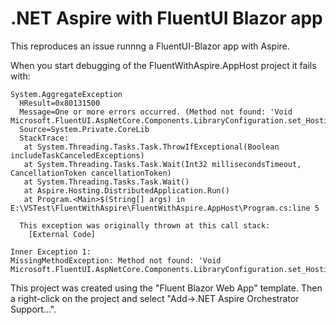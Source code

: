 # .NET Aspire with FluentUI Blazor app

This reproduces an issue runnng a FluentUI-Blazor app with Aspire.

When you start debugging of the FluentWithAspire.AppHost project it fails with:

```
System.AggregateException
  HResult=0x80131500
  Message=One or more errors occurred. (Method not found: 'Void Microsoft.FluentUI.AspNetCore.Components.LibraryConfiguration.set_HostingModel(Microsoft.FluentUI.AspNetCore.Components.BlazorHostingModel)'.)
  Source=System.Private.CoreLib
  StackTrace:
   at System.Threading.Tasks.Task.ThrowIfExceptional(Boolean includeTaskCanceledExceptions)
   at System.Threading.Tasks.Task.Wait(Int32 millisecondsTimeout, CancellationToken cancellationToken)
   at System.Threading.Tasks.Task.Wait()
   at Aspire.Hosting.DistributedApplication.Run()
   at Program.<Main>$(String[] args) in E:\VSTest\FluentWithAspire\FluentWithAspire.AppHost\Program.cs:line 5

  This exception was originally thrown at this call stack:
    [External Code]

Inner Exception 1:
MissingMethodException: Method not found: 'Void Microsoft.FluentUI.AspNetCore.Components.LibraryConfiguration.set_HostingModel(Microsoft.FluentUI.AspNetCore.Components.BlazorHostingModel)'.
```

This project was created using the "Fluent Blazor Web App" template. Then a right-click on the project and select "Add->.NET Aspire Orchestrator Support...".

